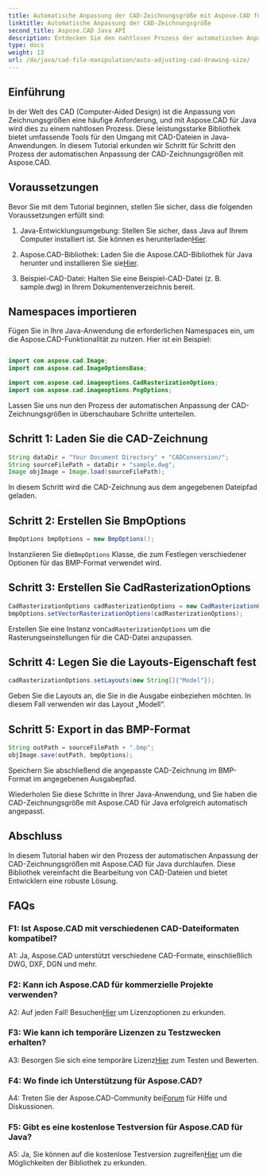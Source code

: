 ```yaml
---
title: Automatische Anpassung der CAD-Zeichnungsgröße mit Aspose.CAD für Java
linktitle: Automatische Anpassung der CAD-Zeichnungsgröße
second_title: Aspose.CAD Java API
description: Entdecken Sie den nahtlosen Prozess der automatischen Anpassung der CAD-Zeichnungsgrößen in Java mit Aspose.CAD. Befolgen Sie unsere Schritt-für-Schritt-Anleitung für eine effiziente Bearbeitung von CAD-Dateien.
type: docs
weight: 13
url: /de/java/cad-file-manipulation/auto-adjusting-cad-drawing-size/
---
```

## Einführung

In der Welt des CAD (Computer-Aided Design) ist die Anpassung von Zeichnungsgrößen eine häufige Anforderung, und mit Aspose.CAD für Java wird dies zu einem nahtlosen Prozess. Diese leistungsstarke Bibliothek bietet umfassende Tools für den Umgang mit CAD-Dateien in Java-Anwendungen. In diesem Tutorial erkunden wir Schritt für Schritt den Prozess der automatischen Anpassung der CAD-Zeichnungsgrößen mit Aspose.CAD.

## Voraussetzungen

Bevor Sie mit dem Tutorial beginnen, stellen Sie sicher, dass die folgenden Voraussetzungen erfüllt sind:

1.  Java-Entwicklungsumgebung: Stellen Sie sicher, dass Java auf Ihrem Computer installiert ist. Sie können es herunterladen[Hier](https://www.java.com/en/download/).

2.  Aspose.CAD-Bibliothek: Laden Sie die Aspose.CAD-Bibliothek für Java herunter und installieren Sie sie[Hier](https://releases.aspose.com/cad/java/).

3. Beispiel-CAD-Datei: Halten Sie eine Beispiel-CAD-Datei (z. B. sample.dwg) in Ihrem Dokumentenverzeichnis bereit.

## Namespaces importieren

Fügen Sie in Ihre Java-Anwendung die erforderlichen Namespaces ein, um die Aspose.CAD-Funktionalität zu nutzen. Hier ist ein Beispiel:

```java

import com.aspose.cad.Image;
import com.aspose.cad.ImageOptionsBase;

import com.aspose.cad.imageoptions.CadRasterizationOptions;
import com.aspose.cad.imageoptions.PngOptions;
```

Lassen Sie uns nun den Prozess der automatischen Anpassung der CAD-Zeichnungsgrößen in überschaubare Schritte unterteilen.

## Schritt 1: Laden Sie die CAD-Zeichnung

```java
String dataDir = "Your Document Directory" + "CADConversion/";
String sourceFilePath = dataDir + "sample.dwg";
Image objImage = Image.load(sourceFilePath);
```

In diesem Schritt wird die CAD-Zeichnung aus dem angegebenen Dateipfad geladen.

## Schritt 2: Erstellen Sie BmpOptions

```java
BmpOptions bmpOptions = new BmpOptions();
```

 Instanziieren Sie die`BmpOptions` Klasse, die zum Festlegen verschiedener Optionen für das BMP-Format verwendet wird.

## Schritt 3: Erstellen Sie CadRasterizationOptions

```java
CadRasterizationOptions cadRasterizationOptions = new CadRasterizationOptions();
bmpOptions.setVectorRasterizationOptions(cadRasterizationOptions);
```

 Erstellen Sie eine Instanz von`CadRasterizationOptions` um die Rasterungseinstellungen für die CAD-Datei anzupassen.

## Schritt 4: Legen Sie die Layouts-Eigenschaft fest

```java
cadRasterizationOptions.setLayouts(new String[]{"Model"});
```

Geben Sie die Layouts an, die Sie in die Ausgabe einbeziehen möchten. In diesem Fall verwenden wir das Layout „Modell“.

## Schritt 5: Export in das BMP-Format

```java
String outPath = sourceFilePath + ".bmp";
objImage.save(outPath, bmpOptions);
```

Speichern Sie abschließend die angepasste CAD-Zeichnung im BMP-Format im angegebenen Ausgabepfad.

Wiederholen Sie diese Schritte in Ihrer Java-Anwendung, und Sie haben die CAD-Zeichnungsgröße mit Aspose.CAD für Java erfolgreich automatisch angepasst.

## Abschluss

In diesem Tutorial haben wir den Prozess der automatischen Anpassung der CAD-Zeichnungsgrößen mit Aspose.CAD für Java durchlaufen. Diese Bibliothek vereinfacht die Bearbeitung von CAD-Dateien und bietet Entwicklern eine robuste Lösung.

## FAQs

### F1: Ist Aspose.CAD mit verschiedenen CAD-Dateiformaten kompatibel?

A1: Ja, Aspose.CAD unterstützt verschiedene CAD-Formate, einschließlich DWG, DXF, DGN und mehr.

### F2: Kann ich Aspose.CAD für kommerzielle Projekte verwenden?

 A2: Auf jeden Fall! Besuchen[Hier](https://purchase.aspose.com/buy) um Lizenzoptionen zu erkunden.

### F3: Wie kann ich temporäre Lizenzen zu Testzwecken erhalten?

 A3: Besorgen Sie sich eine temporäre Lizenz[Hier](https://purchase.aspose.com/temporary-license/) zum Testen und Bewerten.

### F4: Wo finde ich Unterstützung für Aspose.CAD?

 A4: Treten Sie der Aspose.CAD-Community bei[Forum](https://forum.aspose.com/c/cad/19) für Hilfe und Diskussionen.

### F5: Gibt es eine kostenlose Testversion für Aspose.CAD für Java?

 A5: Ja, Sie können auf die kostenlose Testversion zugreifen[Hier](https://releases.aspose.com/) um die Möglichkeiten der Bibliothek zu erkunden.